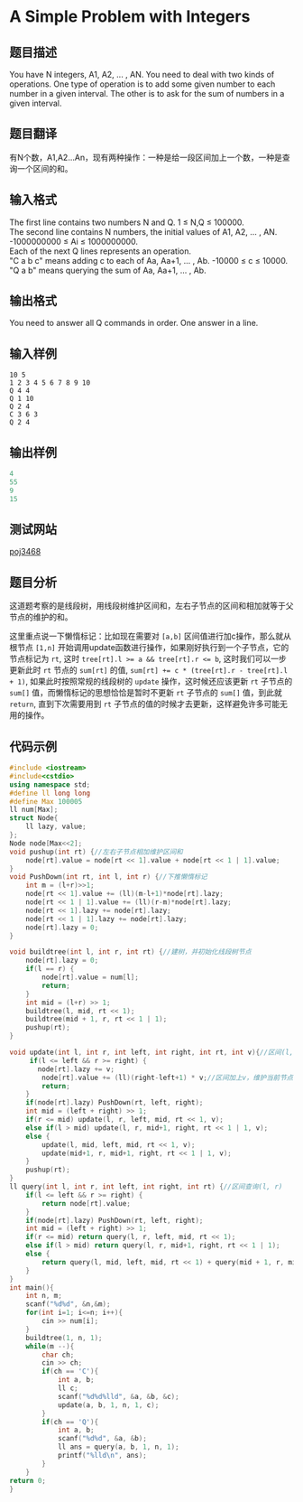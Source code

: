 # A Simple Problem with Integers  

## 题目描述    

You have N integers, A1, A2, ... , AN. You need to deal with two kinds of operations. One type of operation is to add some given number to each number in a given interval. The other is to ask for the sum of numbers in a given interval.  

## 题目翻译    

有N个数，A1,A2...An，现有两种操作：一种是给一段区间加上一个数，一种是查询一个区间的和。

## 输入格式  

The first line contains two numbers N and Q. 1 ≤ N,Q ≤ 100000.  
The second line contains N numbers, the initial values of A1, A2, ... , AN. -1000000000 ≤ Ai ≤ 1000000000.  
Each of the next Q lines represents an operation.  
"C a b c" means adding c to each of Aa, Aa+1, ... , Ab. -10000 ≤ c ≤ 10000.  
"Q a b" means querying the sum of Aa, Aa+1, ... , Ab.       

## 输出格式  

You need to answer all Q commands in order. One answer in a line.    

## 输入样例  


    10 5  
    1 2 3 4 5 6 7 8 9 10  
    Q 4 4  
    Q 1 10  
    Q 2 4  
    C 3 6 3  
    Q 2 4      


## 输出样例  

```c++
4  
55  
9  
15  
```

## 测试网站  	

[poj3468](https://vjudge.net/problem/POJ-3468)  	 

## 题目分析  	

这道题考察的是线段树，用线段树维护区间和，左右子节点的区间和相加就等于父节点的维护的和。  

这里重点说一下懒惰标记：比如现在需要对 `[a,b]` 区间值进行加c操作，那么就从根节点 `[1,n]` 开始调用update函数进行操作，如果刚好执行到一个子节点，它的节点标记为 `rt`, 这时 `tree[rt].l >= a && tree[rt].r <= b`, 这时我们可以一步更新此时 `rt` 节点的 `sum[rt]` 的值, `sum[rt] += c * (tree[rt].r - tree[rt].l + 1)`, 如果此时按照常规的线段树的 `update` 操作，这时候还应该更新 `rt` 子节点的 `sum[]` 值，而懒惰标记的思想恰恰是暂时不更新 `rt` 子节点的 `sum[]` 值，到此就 `return`, 直到下次需要用到 `rt` 子节点的值的时候才去更新，这样避免许多可能无用的操作。  

## 代码示例  

```c++	
#include <iostream>
#include<cstdio>
using namespace std;
#define ll long long
#define Max 100005
ll num[Max];
struct Node{
    ll lazy, value;
};
Node node[Max<<2];
void pushup(int rt) {//左右子节点相加维护区间和
    node[rt].value = node[rt << 1].value + node[rt << 1 | 1].value;
}
void PushDown(int rt, int l, int r) {//下推懒惰标记
    int m = (l+r)>>1;
    node[rt << 1].value += (ll)(m-l+1)*node[rt].lazy;
    node[rt << 1 | 1].value += (ll)(r-m)*node[rt].lazy;
    node[rt << 1].lazy += node[rt].lazy;
    node[rt << 1 | 1].lazy += node[rt].lazy;
    node[rt].lazy = 0;
}

void buildtree(int l, int r, int rt) {//建树，并初始化线段树节点
    node[rt].lazy = 0;
	if(l == r) {
        node[rt].value = num[l];
        return;
    }
    int mid = (l+r) >> 1;
    buildtree(l, mid, rt << 1);
    buildtree(mid + 1, r, rt << 1 | 1);
    pushup(rt);
}

void update(int l, int r, int left, int right, int rt, int v){//区间(l, r)加v
     if(l <= left && r >= right) {
       node[rt].lazy += v;
        node[rt].value += (ll)(right-left+1) * v;//区间加上v，维护当前节点的正确区间和
        return;
    }
    if(node[rt].lazy) PushDown(rt, left, right);
    int mid = (left + right) >> 1;
    if(r <= mid) update(l, r, left, mid, rt << 1, v);
    else if(l > mid) update(l, r, mid+1, right, rt << 1 | 1, v);
    else {
        update(l, mid, left, mid, rt << 1, v);
        update(mid+1, r, mid+1, right, rt << 1 | 1, v);
    }
    pushup(rt);
}
ll query(int l, int r, int left, int right, int rt) {//区间查询(l, r)
    if(l <= left && r >= right) {
        return node[rt].value;
    }
    if(node[rt].lazy) PushDown(rt, left, right);
    int mid = (left + right) >> 1;
    if(r <= mid) return query(l, r, left, mid, rt << 1);
    else if(l > mid) return query(l, r, mid+1, right, rt << 1 | 1);
    else {
        return query(l, mid, left, mid, rt << 1) + query(mid + 1, r, mid+1, right, rt << 1 | 1);
    }
}
int main(){
    int n, m;
    scanf("%d%d", &n,&m);
    for(int i=1; i<=n; i++){
        cin >> num[i];
    }
    buildtree(1, n, 1);
    while(m --){
        char ch;
        cin >> ch;
        if(ch == 'C'){
            int a, b;
            ll c;
            scanf("%d%d%lld", &a, &b, &c);
            update(a, b, 1, n, 1, c);
        }
        if(ch == 'Q'){
            int a, b;
            scanf("%d%d", &a, &b);
            ll ans = query(a, b, 1, n, 1);
            printf("%lld\n", ans);
        }
    }
return 0;
}
```